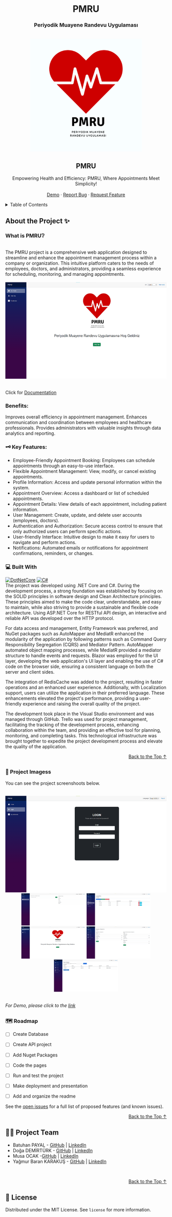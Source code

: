 
<h1 align="center"><b>PMRU </b></h1>
<h3 align="center"><b>Periyodik Muayene Randevu Uygulaması </b></h3>
<a name="readme-top"></a>


<!-- PROJECT LOGO -->
<br />
<div align="center">
  <a href="https://github.com/batuhanpayal/PMRU">
    <img src="img/logo.png" alt="Logo" width="350" height="350">
  </a>
  </div>
<div>
  <h2 align="center">PMRU</h2>

  <p align="center">
    Empowering Health and Efficiency: PMRU, Where Appointments Meet Simplicity! 
    <br />
    <br />
    <a href="https://www.youtube.com/watch?v=vdEs70DmBwI">Demo</a>
    ·
    <a href="https://github.com/batuhanpayal/PMRU/issues">Report Bug</a>
    ·
    <a href="https://github.com/batuhanpayal/PMRU/issues">Request Feature</a>
  </p>
</div>



<!-- TABLE OF CONTENTS -->
<details>
  <summary>Table of Contents</summary>
  <ol>
    <li>
        <a href="#about-the-project">About the Project</a>
      <ul>
        <li><a href="#what-is-travelbrew">What is PMRU ?</a></li>
      </ul>
       <ul>
        <li><a href="#built-with">Built With</a></li>
      </ul>
    </li>
    <li><a href="#screens">Project Images</a></li>
    <li><a href="#roadmap">Roadmap</a></li>
    <li><a href="#project-team">Project Team</a></li>
    <li><a href="#license">License</a></li>
  </ol>
</details>



<!-- ABOUT THE PROJECT -->

## About the Project ✨

###  What is PMRU❔
<br/>
The PMRU project is a comprehensive web application designed to streamline and enhance the appointment management process within a company or organization. This intuitive platform caters to the needs of employees, doctors, and administrators, providing a seamless experience for scheduling, monitoring, and managing appointments.
<br/>
<br/>
<div align="center">
    <img src="img/HomePage.png" alt="cover" width="550" height="300">

  </a>
</div>
 </br>

Click for [Documentation]()

### Benefits:

Improves overall efficiency in appointment management.
Enhances communication and coordination between employees and healthcare professionals.
Provides administrators with valuable insights through data analytics and reporting.

### 🗝️ Key Features:

* Employee-Friendly Appointment Booking: Employees can schedule appointments through an easy-to-use interface.
* Flexible Appointment Management: View, modify, or cancel existing appointments.
* Profile Information: Access and update personal information within the system.
* Appointment Overview: Access a dashboard or list of scheduled appointments.
* Appointment Details: View details of each appointment, including patient information.
* User Management: Create, update, and delete user accounts (employees, doctors).
* Authentication and Authorization: Secure access control to ensure that only authorized users can perform specific actions.
* User-friendly Interface: Intuitive design to make it easy for users to navigate and perform actions.
* Notifications: Automated emails or notifications for appointment confirmations, reminders, or changes.


### 💻 Built With



[![DotNetCore][DotNetCore]][DotNetCore-url]  [![C#][c#]][Csharp-url]  
The project was developed using .NET Core and C#. During the development process, a strong foundation was established by focusing on the SOLID principles in software design and Clean Architecture principles. These principles aimed to make the code clear, understandable, and easy to maintain, while also striving to provide a sustainable and flexible code architecture. Using ASP.NET Core for RESTful API design, an interactive and reliable API was developed over the HTTP protocol.

For data access and management, Entity Framework was preferred, and NuGet packages such as AutoMapper and MediatR enhanced the modularity of the application by following patterns such as Command Query Responsibility Segregation (CQRS) and Mediator Pattern. AutoMapper automated object mapping processes, while MediatR provided a mediator structure to handle events and requests. Blazor was employed for the UI layer, developing the web application's UI layer and enabling the use of C# code on the browser side, ensuring a consistent language on both the server and client sides.

The integration of RedisCache was added to the project, resulting in faster operations and an enhanced user experience. Additionally, with Localization support, users can utilize the application in their preferred language. These enhancements elevated the project's performance, providing a user-friendly experience and raising the overall quality of the project.

The development took place in the Visual Studio environment and was managed through GitHub. Trello was used for project management, facilitating the tracking of the development process, enhancing collaboration within the team, and providing an effective tool for planning, monitoring, and completing tasks. This technological infrastructure was brought together to expedite the project development process and elevate the quality of the application.

<p align="right"><a href="#readme-top">Back to the Top ↑ </a></p>






<!-- SCREENS EXAMPLES -->
##
### 📱 Project Imagess

You can see the project screenshoots below.
<br/>
<br/>
<div align="center">
<a>
    <img src="img/LoginPage.png" alt="cover" width="550" height="300">
    <img src="img/AppointmentPage.png" alt="cover" width="200" height="100">
    <img src="img/AvailabilityPage.png" alt="cover" width="200" height="100">
    <img src="img/HomePage.png" alt="cover" width="200" height="100">
    <img src="img/LocalAdminCreateAvailability_TR.png" alt="cover" width="200" height="100">
    <img src="img/LocalAdminReportPage_TR.png" alt="cover" width="200" height="100">
  

  </a>
</div>
 </br>


_For Demo, please click to the [link](https://www.youtube.com/watch?v=vdEs70DmBwI)_





<!-- ROADMAP -->
##
### 🗺️ Roadmap

- [ ] Create Database
- [ ] Create API project
- [ ] Add Nuget Packages
- [ ] Code the pages
- [ ] Run and test the project
- [ ] Make deployment and presentation
- [ ] Add and organize the readme



See the [open issues](https://github.com/batuhanpayal/PMRU/issues) for a full list of proposed features (and known issues).

<p align="right"><a href="#readme-top">Back to the Top ↑ </a></p>





<!-- PROJECT-TEAM-->
## 👩‍💻 Project Team

* Batuhan PAYAL - [GitHub](https://github.com/batuhanpayal) | [LinkedIn](https://www.linkedin.com/in/emirbatuhanpayal/)
* Doğa DEMİRTÜRK -  [GitHub](https://github.com/dogademirturk) | [LinkedIn](https://www.linkedin.com/in/dogademirturk/)
* Musa OCAK -[GitHub](https://github.com/musaocak1) | [LinkedIn](https://www.linkedin.com/in/musaocak/)
* Yağmur Baran KARAKUŞ - [GitHub](https://github.com/yagmurbarank) |  [LinkedIn](https://www.linkedin.com/in/yagmurbarankarakus/) 

<br/>

<p align="right"><a href="#readme-top">Back to the Top ↑ </a></p>

<!-- LICENSE -->
## 📜 License

Distributed under the MIT License. See `license` for more information.


<br/>



<!-- MARKDOWN LINKS & IMAGES -->

[product-screenshot]: images/screenshot.png
[DotNetCore]: https://img.shields.io/badge/8-%2320232a.svg?style=flat&logo=dotnet&logoColor=#512BD4
[DotNetCore-Url]: https://dotnet.microsoft.com/en-us/
[C#]:https://img.shields.io/badge/-%2320232a.svg?style=flat&logo=csharp&logoColor=Q2BD4
[Csharp-url]: https://dotnet.microsoft.com/en-us/languages/csharp

